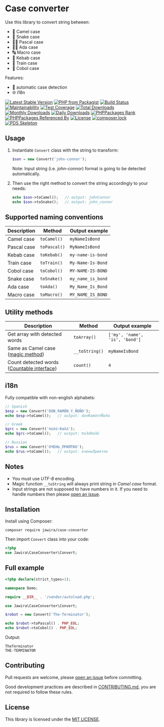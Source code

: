 Case converter
==============

Use this library to convert string between:

* 🐪 Camel case
* 🐍 Snake case
* 👨‍🏫 Pascal case
* 👩‍🏫 Ada case
* 🔠 Macro case
* 🥙 Kebab case
* 🚆 Train case
* 🏦 Cobol case

Features:

* 🔁 automatic case detection
* 🌐 i18n

[![Latest Stable Version](https://poser.pugx.org/jawira/case-converter/v/stable)](https://packagist.org/packages/jawira/case-converter)
[![PHP from Packagist](https://img.shields.io/packagist/php-v/jawira/case-converter.svg)](https://packagist.org/packages/jawira/case-converter)
[![Build Status](https://www.travis-ci.org/jawira/case-converter.svg?branch=master)](https://www.travis-ci.org/jawira/case-converter)
[![Maintainability](https://api.codeclimate.com/v1/badges/35677f6ce7dac27a5d0c/maintainability)](https://codeclimate.com/github/jawira/case-converter/maintainability)
[![Test Coverage](https://api.codeclimate.com/v1/badges/35677f6ce7dac27a5d0c/test_coverage)](https://codeclimate.com/github/jawira/case-converter/test_coverage)
[![Total Downloads](https://poser.pugx.org/jawira/case-converter/downloads)](https://packagist.org/packages/jawira/case-converter)
[![Monthly Downloads](https://poser.pugx.org/jawira/case-converter/d/monthly)](https://packagist.org/packages/jawira/case-converter)
[![Daily Downloads](https://poser.pugx.org/jawira/case-converter/d/daily)](https://packagist.org/packages/jawira/case-converter)
[![PHPPackages Rank](http://phppackages.org/p/jawira/case-converter/badge/rank.svg)](http://phppackages.org/p/jawira/case-converter)
[![PHPPackages Referenced By](http://phppackages.org/p/jawira/case-converter/badge/referenced-by.svg)](http://phppackages.org/p/jawira/case-converter)
[![License](https://poser.pugx.org/jawira/case-converter/license)](https://packagist.org/packages/jawira/case-converter)
[![composer.lock](https://poser.pugx.org/jawira/case-converter/composerlock)](https://packagist.org/packages/jawira/case-converter)
[![PDS Skeleton](https://img.shields.io/badge/pds-skeleton-blue.svg)](https://github.com/php-pds/skeleton)

Usage
-----

1. Instantiate `Convert` class with the string to transform:

    ```php
    $son = new Convert('john-connor');
    ```

    Note: Input string (i.e. _john-connor_) format is going to be detected
    automatically.

2. Then use the right method to convert the string accordingly to your needs:

    ```php
    echo $son->toCamel();   // output: johnConnor
    echo $son->toSnake();   // output: john_connor
    ```

Supported naming conventions
----------------------------

| Description   | Method        | Output example    |
| ------------- | ------------- | ----------------- |
| Camel case    | `toCamel()`   | `myNameIsBond`    |
| Pascal case   | `toPascal()`  | `MyNameIsBond`    |
| Kebab case    | `toKebab()`   | `my-name-is-bond` |
| Train case    | `toTrain()`   | `My-Name-Is-Bond` |
| Cobol case    | `toCobol()`   | `MY-NAME-IS-BOND` |
| Snake case    | `toSnake()`   | `my_name_is_bond` |
| Ada case      | `toAda()`     | `My_Name_Is_Bond` |
| Macro case    | `toMacro()`   | `MY_NAME_IS_BOND` |

Utility methods
---------------

| Description                                   | Method          | Output example                  |
| --------------------------------------------- | --------------- | ------------------------------- |
| Get array with detected words                 | `toArray()`     | `['my', 'name', 'is', 'bond']`  | 
| Same as Camel case ([magic method])           | `__toString()`  | `myNameIsBond`                  |
| Count detected words ([Countable interface])  | `count()`       | `4`                             |

i18n
----

Fully compatible with non-english alphabets:

```php
// Spanish
$esp = new Convert('DON_RAMÓN_Y_ÑOÑO');
echo $esp->toCamel();   // output: donRamónYÑoño

// Greek
$grc = new Convert('πολύ-Καλό');
echo $grc->toCamel();   // output: πολύΚαλό

// Russian
$rus = new Convert('ОЧЕНЬ_ПРИЯТНО');
echo $rus->toCamel();   // output: оченьПриятно
```

Notes
-----

* You must use _UTF-8_ encoding.
* Magic function `__toString` will always print string in _Camel case_ format.
* Input strings are not supposed to have numbers in it. If you need to handle
  numbers then please [open an issue].

Installation
------------

Install using Composer:

```console
composer require jawira/case-converter
```

Then import `Convert` class into your code:

```php
<?php
use Jawira\CaseConverter\Convert;
```

Full example
------------

```php
<?php declare(strict_types=1);

namespace Demo;

require __DIR__ . '/vendor/autoload.php';

use Jawira\CaseConverter\Convert;

$robot = new Convert('The-Terminator');

echo $robot->toPascal() . PHP_EOL;
echo $robot->toCobol() . PHP_EOL;
```

Output:

```text
TheTerminator
THE-TERMINATOR
```

Contributing
------------

Pull requests are welcome, please [open an issue] before committing.

Good development practices are described in [CONTRIBUTING.md], you are not
required to follow these rules.

License
-------

This library is licensed under the [MIT LICENSE].

[MIT LICENSE]: ./LICENSE.md
[open an issue]: https://github.com/jawira/case-converter/issues/new
[CONTRIBUTING.md]: ./CONTRIBUTING.md
[magic method]: https://www.php.net/manual/en/language.oop5.magic.php#object.tostring
[Countable interface]: https://php.net/manual/en/class.countable.php
